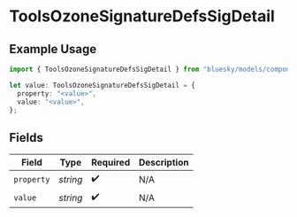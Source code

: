 # ToolsOzoneSignatureDefsSigDetail

## Example Usage

```typescript
import { ToolsOzoneSignatureDefsSigDetail } from "bluesky/models/components";

let value: ToolsOzoneSignatureDefsSigDetail = {
  property: "<value>",
  value: "<value>",
};
```

## Fields

| Field              | Type               | Required           | Description        |
| ------------------ | ------------------ | ------------------ | ------------------ |
| `property`         | *string*           | :heavy_check_mark: | N/A                |
| `value`            | *string*           | :heavy_check_mark: | N/A                |